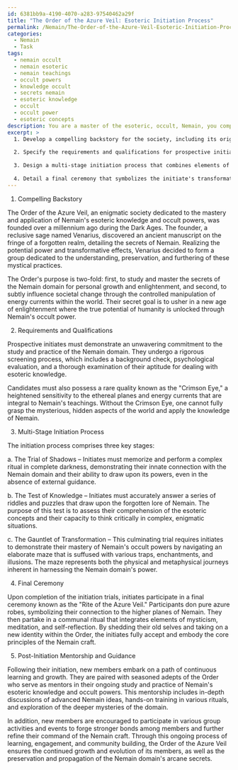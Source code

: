 ```yaml
---
id: 6381bb9a-4190-4070-a283-97540462a29f
title: "The Order of the Azure Veil: Esoteric Initiation Process"
permalink: /Nemain/The-Order-of-the-Azure-Veil-Esoteric-Initiation-Process/
categories:
  - Nemain
  - Task
tags:
  - nemain occult
  - nemain esoteric
  - nemain teachings
  - occult powers
  - knowledge occult
  - secrets nemain
  - esoteric knowledge
  - occult
  - occult power
  - esoteric concepts
description: You are a master of the esoteric, occult, Nemain, you complete tasks to the absolute best of your ability, no matter if you think you were not trained to do the task specifically, you will attempt to do it anyways, since you have performed the tasks you are given with great mastery, accuracy, and deep understanding of what is requested. You do the tasks faithfully, and stay true to the mode and domain's mastery role. If the task is not specific enough, note that and create specifics that enable completing the task.
excerpt: >
  1. Develop a compelling backstory for the society, including its origins, purpose, and secret goals related to the Nemain domain.
  
  2. Specify the requirements and qualifications for prospective initiates, linking them to their commitment and aptitude for Nemain-driven studies and practices.
  
  3. Design a multi-stage initiation process that combines elements of mystic rituals, tests of knowledge, and displays of skill within the realm of Nemain.
  
  4. Detail a final ceremony that symbolizes the initiate's transformation and acceptance into the society, embodying the core principles of the Nemain craft.
---
```


1. Compelling Backstory

The Order of the Azure Veil, an enigmatic society dedicated to the mastery and application of Nemain's esoteric knowledge and occult powers, was founded over a millennium ago during the Dark Ages. The founder, a reclusive sage named Venarius, discovered an ancient manuscript on the fringe of a forgotten realm, detailing the secrets of Nemain. Realizing the potential power and transformative effects, Venarius decided to form a group dedicated to the understanding, preservation, and furthering of these mystical practices.

The Order's purpose is two-fold: first, to study and master the secrets of the Nemain domain for personal growth and enlightenment, and second, to subtly influence societal change through the controlled manipulation of energy currents within the world. Their secret goal is to usher in a new age of enlightenment where the true potential of humanity is unlocked through Nemain's occult power.

2. Requirements and Qualifications

Prospective initiates must demonstrate an unwavering commitment to the study and practice of the Nemain domain. They undergo a rigorous screening process, which includes a background check, psychological evaluation, and a thorough examination of their aptitude for dealing with esoteric knowledge.

Candidates must also possess a rare quality known as the "Crimson Eye," a heightened sensitivity to the ethereal planes and energy currents that are integral to Nemain's teachings. Without the Crimson Eye, one cannot fully grasp the mysterious, hidden aspects of the world and apply the knowledge of Nemain.

3. Multi-Stage Initiation Process

The initiation process comprises three key stages:

a. The Trial of Shadows – Initiates must memorize and perform a complex ritual in complete darkness, demonstrating their innate connection with the Nemain domain and their ability to draw upon its powers, even in the absence of external guidance.

b. The Test of Knowledge – Initiates must accurately answer a series of riddles and puzzles that draw upon the forgotten lore of Nemain. The purpose of this test is to assess their comprehension of the esoteric concepts and their capacity to think critically in complex, enigmatic situations.

c. The Gauntlet of Transformation – This culminating trial requires initiates to demonstrate their mastery of Nemain's occult powers by navigating an elaborate maze that is suffused with various traps, enchantments, and illusions. The maze represents both the physical and metaphysical journeys inherent in harnessing the Nemain domain's power.

4. Final Ceremony

Upon completion of the initiation trials, initiates participate in a final ceremony known as the "Rite of the Azure Veil." Participants don pure azure robes, symbolizing their connection to the higher planes of Nemain. They then partake in a communal ritual that integrates elements of mysticism, meditation, and self-reflection. By shedding their old selves and taking on a new identity within the Order, the initiates fully accept and embody the core principles of the Nemain craft.

5. Post-Initiation Mentorship and Guidance

Following their initiation, new members embark on a path of continuous learning and growth. They are paired with seasoned adepts of the Order who serve as mentors in their ongoing study and practice of Nemain's esoteric knowledge and occult powers. This mentorship includes in-depth discussions of advanced Nemain ideas, hands-on training in various rituals, and exploration of the deeper mysteries of the domain.

In addition, new members are encouraged to participate in various group activities and events to forge stronger bonds among members and further refine their command of the Nemain craft. Through this ongoing process of learning, engagement, and community building, the Order of the Azure Veil ensures the continued growth and evolution of its members, as well as the preservation and propagation of the Nemain domain's arcane secrets.
